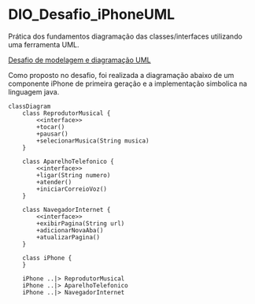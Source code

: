 # DIO_Desafio_iPhoneUML
Prática dos fundamentos diagramação das classes/interfaces utilizando uma ferramenta UML.

[Desafio de modelagem e diagramação UML](https://github.com/digitalinnovationone/trilha-java-basico/tree/main/desafios/poo)

Como proposto no desafio, foi realizada a diagramação abaixo de um componente iPhone de primeira geração e a implementação simbolica na linguagem java.

```mermaid
classDiagram
    class ReprodutorMusical {
        <<interface>>
        +tocar()
        +pausar()
        +selecionarMusica(String musica) 
    }

    class AparelhoTelefonico {
        <<interface>>
        +ligar(String numero)
        +atender()
        +iniciarCorreioVoz()
    }

    class NavegadorInternet {
        <<interface>>
        +exibirPagina(String url)
        +adicionarNovaAba()
        +atualizarPagina()
    }

    class iPhone {
    }

    iPhone ..|> ReprodutorMusical
    iPhone ..|> AparelhoTelefonico
    iPhone ..|> NavegadorInternet
```
